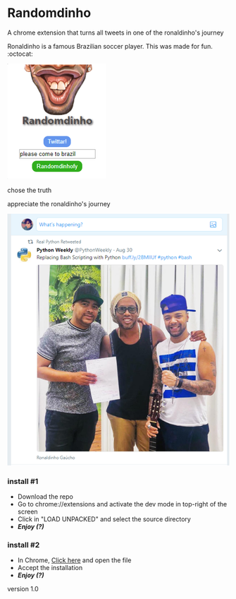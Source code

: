 # Randomdinho
A chrome extension that turns all tweets in one of the ronaldinho's journey

Ronaldinho is a famous Brazilian soccer player. This was made for fun. :octocat:

![popup](https://github.com/Ronald-TR/Randomdinho/blob/master/docs/popup.png)
 
chose the truth
 
appreciate the ronaldinho's journey


![popup](https://github.com/Ronald-TR/Randomdinho/blob/master/docs/example1.png)

### install #1
* Download the repo
* Go to chrome://extensions and activate the dev mode in top-right of the screen
* Click in "LOAD UNPACKED" and select the source directory
* ***Enjoy  (?)***

### install #2
* In Chrome, [Click here](https://github.com/Ronald-TR/Randomdinho/blob/master/rolezinho_chrome_extension.crx?raw=true) and open the file 
* Accept the installation
* ***Enjoy  (?)***

version 1.0
